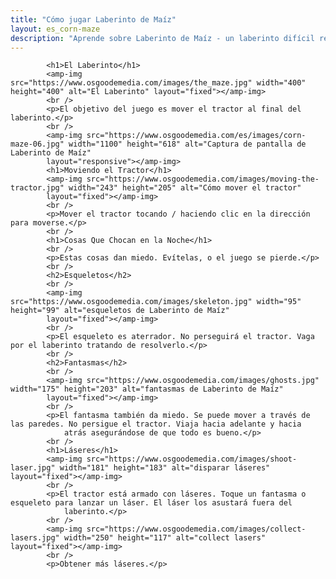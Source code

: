 ```yaml
---
title: "Cómo jugar Laberinto de Maíz"
layout: es_corn-maze
description: "Aprende sobre Laberinto de Maíz - un laberinto difícil resolución de juego de acción, disponible gratis para Android (Google Play), Windows (Tienda Windows) y Tizen."
---
```

			<h1>El Laberinto</h1>
			<amp-img src="https://www.osgoodemedia.com/images/the_maze.jpg" width="400" height="400" alt="El Laberinto" layout="fixed"></amp-img>
			<br />
			<p>El objetivo del juego es mover el tractor al final del laberinto.</p>
			<br />
			<amp-img src="https://www.osgoodemedia.com/es/images/corn-maze-06.jpg" width="1100" height="618" alt="Captura de pantalla de Laberinto de Maíz" 
			layout="responsive"></amp-img>
			<h1>Moviendo el Tractor</h1>
			<amp-img src="https://www.osgoodemedia.com/images/moving-the-tractor.jpg" width="243" height="205" alt="Cómo mover el tractor" 
			layout="fixed"></amp-img>
			<br />
			<p>Mover el tractor tocando / haciendo clic en la dirección para moverse.</p>
			<br />
			<h1>Cosas Que Chocan en la Noche</h1>
			<br />
			<p>Estas cosas dan miedo. Evítelas, o el juego se pierde.</p>
			<br />
			<h2>Esqueletos</h2>
			<br />
			<amp-img src="https://www.osgoodemedia.com/images/skeleton.jpg" width="95" height="99" alt="esqueletos de Laberinto de Maíz" 
			layout="fixed"></amp-img>
			<br />
			<p>El esqueleto es aterrador. No perseguirá el tractor. Vaga por el laberinto tratando de resolverlo.</p>
			<br />
			<h2>Fantasmas</h2>
			<br />
			<amp-img src="https://www.osgoodemedia.com/images/ghosts.jpg" width="175" height="203" alt="fantasmas de Laberinto de Maíz" 
			layout="fixed"></amp-img>
			<br />
			<p>El fantasma también da miedo. Se puede mover a través de las paredes. No persigue el tractor. Viaja hacia adelante y hacia
				atrás asegurándose de que todo es bueno.</p>
			<br />
			<h1>Láseres</h1>
			<amp-img src="https://www.osgoodemedia.com/images/shoot-laser.jpg" width="181" height="183" alt="disparar láseres" layout="fixed"></amp-img>
			<br />
			<p>El tractor está armado con láseres. Toque un fantasma o esqueleto para lanzar un láser. El láser los asustará fuera del
				laberinto.</p>
			<br />
			<amp-img src="https://www.osgoodemedia.com/images/collect-lasers.jpg" width="250" height="117" alt="collect lasers" layout="fixed"></amp-img>
			<br />
			<p>Obtener más láseres.</p>
